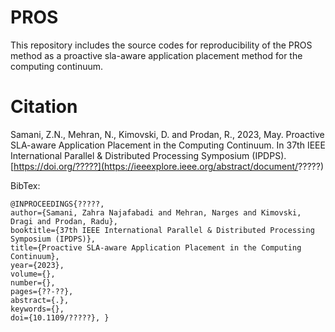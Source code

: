 # PROS



This repository includes the source codes for reproducibility of the PROS method as a proactive sla-aware application placement method for the computing continuum.


# Citation
Samani, Z.N., Mehran, N., Kimovski, D. and Prodan, R., 2023, May. Proactive SLA-aware Application Placement in the Computing Continuum. In 37th IEEE International Parallel & Distributed Processing Symposium (IPDPS). [https://doi.org/?????](https://ieeexplore.ieee.org/abstract/document/?????)

BibTex:
```
@INPROCEEDINGS{?????,  
author={Samani, Zahra Najafabadi and Mehran, Narges and Kimovski, Dragi and Prodan, Radu},  
booktitle={37th IEEE International Parallel & Distributed Processing Symposium (IPDPS)},   
title={Proactive SLA-aware Application Placement in the Computing Continuum},   
year={2023},  
volume={},  
number={},  
pages={??-??},  
abstract={.},  
keywords={},  
doi={10.1109/?????}, }
```

